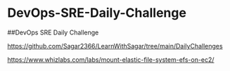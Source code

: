# DevOps-SRE-Daily-Challenge

##DevOps SRE Daily Challenge

https://github.com/Sagar2366/LearnWithSagar/tree/main/DailyChallenges

https://www.whizlabs.com/labs/mount-elastic-file-system-efs-on-ec2/